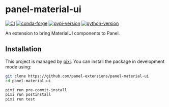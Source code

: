 # panel-material-ui

[![CI](https://img.shields.io/github/actions/workflow/status/panel-extensions/panel-material-ui/ci.yml?style=flat-square&branch=main)](https://github.com/panel-extensions/panel-material-ui/actions/workflows/ci.yml)
[![conda-forge](https://img.shields.io/conda/vn/conda-forge/panel-material-ui?logoColor=white&logo=conda-forge&style=flat-square)](https://prefix.dev/channels/conda-forge/packages/panel-material-ui)
[![pypi-version](https://img.shields.io/pypi/v/panel-material-ui.svg?logo=pypi&logoColor=white&style=flat-square)](https://pypi.org/project/panel-material-ui)
[![python-version](https://img.shields.io/pypi/pyversions/panel-material-ui?logoColor=white&logo=python&style=flat-square)](https://pypi.org/project/panel-material-ui)

An extension to bring MaterialUI components to Panel.

## Installation

This project is managed by [pixi](https://pixi.sh).
You can install the package in development mode using:

```bash
git clone https://github.com/panel-extensions/panel-material-ui
cd panel-material-ui

pixi run pre-commit-install
pixi run postinstall
pixi run test
```
